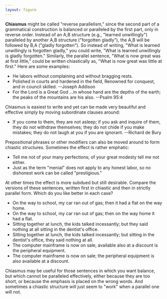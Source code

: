 ```yaml
---
layout: figure
---
```


**Chiasmus** might be called "reverse parallelism," since the second part of a grammatical construction is balanced or paralleled by the first part, only in reverse order. Instead of an A,B structure (e.g., "learned unwillingly") paralleled by another A,B structure ("forgotten gladly"), the A,B will be followed by B,A ("gladly forgotten"). So instead of writing, "What is learned unwillingly is forgotten gladly," you could write, "What is learned unwillingly is gladly forgotten." Similarly, the parallel sentence, "What is now great was at first little," could be written chiastically as, "What is now great was little at first." Here are some examples:

 - He labors without complaining and without bragging rests.
 - Polished in courts and hardened in the field, Renowned for conquest, and in council skilled. --Joseph Addison
 - For the Lord is a Great God ...in whose hand are the depths of the earth; the peaks of the mountains are his also. --Psalm 95:4

Chiasmus is easiest to write and yet can be made very beautiful and effective simply by moving subordinate clauses around:

 - If you come to them, they are not asleep; if you ask and inquire of them, they do not withdraw themselves; they do not chide if you make mistakes; they do not laugh at you if you are ignorant. --Richard de Bury

Prepositional phrases or other modifiers can also be moved around to form chiastic structures. Sometimes the effect is rather emphatic:

 - Tell me not of your many perfections; of your great modesty tell me not either.
 - Just as the term "menial" does not apply to any honest labor, so no dishonest work can be called "prestigious."

At other times the effect is more subdued but still desirable. Compare the versions of these sentences, written first in chiastic and then in strictly parallel form. Which do you like better in each case?
 - On the way to school, my car ran out of gas; then it had a flat on the way home.
 - On the way to school, my car ran out of gas; then on the way home it had a flat.
 - Sitting together at lunch, the kids talked incessantly; but they said nothing at all sitting in the dentist's office.
 - Sitting together at lunch, the kids talked incessantly; but sitting in the dentist's office, they said nothing at all.
 - The computer mainframe is now on sale; available also at a discount is the peripheral equipment.
 - The computer mainframe is now on sale; the peripheral equipment is also available at a discount.

Chiasmus may be useful for those sentences in which you want balance, but which cannot be paralleled effectively, either because they are too short, or because the emphasis is placed on the wrong words. And sometimes a chiastic structure will just seem to "work" when a parallel one will not.  

